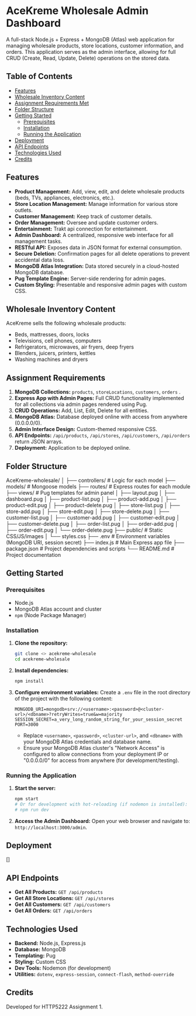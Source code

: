 # AceKreme Wholesale Admin Dashboard

A full-stack Node.js + Express + MongoDB (Atlas) web application for managing wholesale products, store locations, customer information, and orders. This application serves as the admin interface, allowing for full CRUD (Create, Read, Update, Delete) operations on the stored data.

## Table of Contents

- [Features](#features)
- [Wholesale Inventory Content](#wholesale-inventory-content)
- [Assignment Requirements Met](#assignment-requirements-met)
- [Folder Structure](#folder-structure)
- [Getting Started](#getting-started)
  - [Prerequisites](#prerequisites)
  - [Installation](#installation)
  - [Running the Application](#running-the-application)
- [Deployment](#deployment)
- [API Endpoints](#api-endpoints)
- [Technologies Used](#technologies-used)
- [Credits](#credits)

## Features

- **Product Management:** Add, view, edit, and delete wholesale products (beds, TVs, appliances, electronics, etc.).
- **Store Location Management:** Manage information for various store outlets.
- **Customer Management:** Keep track of customer details.
- **Order Management:** Oversee and update customer orders.
- **Entertainment:** Trakt api connection for entertainment.
- **Admin Dashboard:** A centralized, responsive web interface for all management tasks.
- **RESTful API:** Exposes data in JSON format for external consumption.
- **Secure Deletion:** Confirmation pages for all delete operations to prevent accidental data loss.
- **MongoDB Atlas Integration:** Data stored securely in a cloud-hosted MongoDB database.
- **Pug Template Engine:** Server-side rendering for admin pages.
- **Custom Styling:** Presentable and responsive admin pages with custom CSS.

## Wholesale Inventory Content

AceKreme sells the following wholesale products:

-   Beds, mattresses, doors, locks
-   Televisions, cell phones, computers
-   Refrigerators, microwaves, air fryers, deep fryers
-   Blenders, juicers, printers, kettles
-   Washing machines and dryers

## Assignment Requirements

1.  **MongoDB Collections:** `products`, `storeLocations`, `customers`, `orders` .
2.  **Express App with Admin Pages:** Full CRUD functionality implemented for all collections via admin pages rendered using Pug.
3.  **CRUD Operations:** Add, List, Edit, Delete for all entities.
4.  **MongoDB Atlas:** Database deployed online with access from anywhere (0.0.0.0/0).
5.  **Admin Interface Design:** Custom-themed responsive CSS.
6.  **API Endpoints:** `/api/products`, `/api/stores`, `/api/customers`, `/api/orders` return JSON arrays.
7.  **Deployment:** Application to be deployed online.

## Folder Structure
AceKreme-wholesale/
│
├── controllers/          # Logic for each model
├── models/               # Mongoose models 
├── routes/               # Express routes for each module
├── views/                # Pug templates for admin panel
│   ├── layout.pug
│   ├── dashboard.pug
│   ├── product-list.pug
│   ├── product-add.pug
│   ├── product-edit.pug
│   ├── product-delete.pug
│   ├── store-list.pug
│   ├── store-add.pug
│   ├── store-edit.pug
│   ├── store-delete.pug
│   ├── customer-list.pug
│   ├── customer-add.pug
│   ├── customer-edit.pug
│   ├── customer-delete.pug
│   ├── order-list.pug
│   ├── order-add.pug
│   ├── order-edit.pug
│   └── order-delete.pug
├── public/               # Static CSS/JS/images
│   └── styles.css
├── .env                  # Environment variables (MongoDB URI, session secret)
├── index.js              # Main Express app file
├── package.json          # Project dependencies and scripts
└── README.md             # Project documentation


## Getting Started

### Prerequisites

-   Node.js 
-   MongoDB Atlas account and cluster
-   `npm` (Node Package Manager)

### Installation

1.  **Clone the repository:**
    ```bash
    git clone <> acekreme-wholesale
    cd acekreme-wholesale
    ```
2.  **Install dependencies:**
    ```bash
    npm install
    ```
3.  **Configure environment variables:**
    Create a `.env` file in the root directory of the project with the following content:
    ```
    MONGODB_URI=mongodb+srv://<username>:<password>@<cluster-url>/<dbname>?retryWrites=true&w=majority
    SESSION_SECRET=a_very_long_random_string_for_your_session_secret
    PORT=3000
    ```
    - Replace `<username>`, `<password>`, `<cluster-url>`, and `<dbname>` with your MongoDB Atlas credentials and database name.
    - Ensure your MongoDB Atlas cluster's "Network Access" is configured to allow connections from your deployment IP or "0.0.0.0/0" for access from anywhere (for development/testing).

### Running the Application

1.  **Start the server:**
    ```bash
    npm start
    # Or for development with hot-reloading (if nodemon is installed):
    # npm run dev
    ```
2.  **Access the Admin Dashboard:**
    Open your web browser and navigate to: `http://localhost:3000/admin`.

## Deployment

[]

## API Endpoints

-   **Get All Products:** `GET /api/products`
-   **Get All Store Locations:** `GET /api/stores`
-   **Get All Customers:** `GET /api/customers`
-   **Get All Orders:** `GET /api/orders`

## Technologies Used

-   **Backend:** Node.js, Express.js
-   **Database:** MongoDB
-   **Templating:** Pug
-   **Styling:** Custom CSS
-   **Dev Tools:** Nodemon (for development)
-   **Utilities:** `dotenv`, `express-session`, `connect-flash`, `method-override`

## Credits

Developed for HTTP5222 Assignment 1.